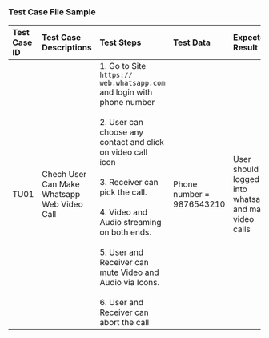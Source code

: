### Test Case File Sample

| Test Case ID    | Test Case Descriptions     | Test Steps        | Test Data | Expected Result | Actual Result | Pass/Fail |
| :-------------- | :------------------------- | :---------------- | :-------- | :-------------- | :------------ | :-------- |
| TU01 | Chech User Can Make Whatsapp Web Video Call | 1. Go to Site `https:// web.whatsapp.com` and login with phone number <br><br> 2. User can choose any contact and click on video call icon<br><br> 3. Receiver can pick the call.<br><br> 4. Video and Audio streaming on both ends.<br><br> 5. User and Receiver can mute Video and Audio via Icons.<br><br> 6. User and Receiver can abort the call| Phone number = 9876543210 | User should logged into whatsapp and make video calls | As Expected | Pass |
